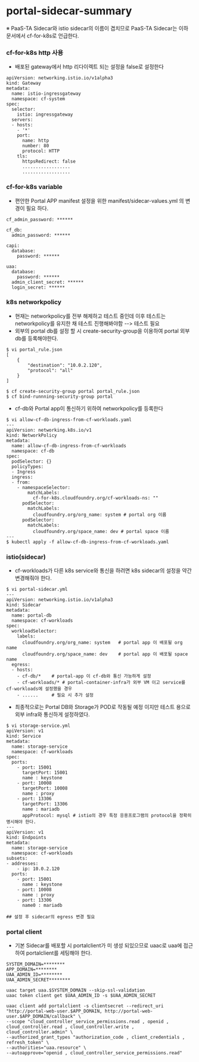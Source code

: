 # portal-sidecar-summary
※ PaaS-TA Sidecar와 istio sidecar의 이름이 겹치므로 PaaS-TA Sidecar는 이하 문서에서 cf-for-k8s로 언급한다.

### cf-for-k8s http 사용
- 배포된 gateway에서 http 리다이렉트 되는 설정을 false로 설정한다
```
apiVersion: networking.istio.io/v1alpha3
kind: Gateway
metadata:
  name: istio-ingressgateway
  namespace: cf-system
spec:
  selector:
    istio: ingressgateway
  servers:
  - hosts:
    - '*'
    port:
      name: http
      number: 80
      protocol: HTTP
    tls:
      httpsRedirect: false
      ..................
      ..................
```


### cf-for-k8s variable
- 편안한 Portal APP manifest 설정을 위한 manifest/sidecar-values.yml 의 변경이 필요 하다.
```
cf_admin_password: ******

cf_db:
  admin_password: ******
  
capi:
  database:
    password: ******
    
uaa:
  database:
    password: ******
  admin_client_secret: ******
  login_secret: ******

```

### k8s networkpolicy
- 현재는 networkpolicy를 전부 해제하고 테스트 중인데 이후 테스트는 networkpolicy를 유지한 채 테스트 진행해봐야함 --> 테스트 필요
- 외부의 portal db를 설정 할 시 create-security-group을 이용하여 portal 외부 db를 등록해야한다.
```
$ vi portal_rule.json
[
    {
        "destination": "10.0.2.120",
        "protocol": "all"
    }
]

$ cf create-security-group portal portal_rule.json
$ cf bind-runnning-security-group portal
```

- cf-db와 Portal app이 통신하기 위하여 networkpolicy를 등록한다
```
$ vi allow-cf-db-ingress-from-cf-workloads.yaml
---
apiVersion: networking.k8s.io/v1
kind: NetworkPolicy
metadata:
  name: allow-cf-db-ingress-from-cf-workloads
  namespace: cf-db
spec:
  podSelector: {}
  policyTypes:
  - Ingress
  ingress:
  - from:
    - namespaceSelector:
        matchLabels:
          cf-for-k8s.cloudfoundry.org/cf-workloads-ns: ""
      podSelector:
        matchLabels:
          cloudfoundry.org/org_name: system # portal org 이름
      podSelector:
        matchLabels:
          cloudfoundry.org/space_name: dev # portal space 이름
---
$ kubectl apply -f allow-cf-db-ingress-from-cf-workloads.yaml
```


### istio(sidecar)
- cf-workloads가 다른 k8s service와 통신을 하려면 k8s sidecar의 설정을 약간 변경해줘야 한다.
```
$ vi portal-sidecar.yml
---
apiVersion: networking.istio.io/v1alpha3
kind: Sidecar
metadata:
  name: portal-db
  namespace: cf-workloads
spec:
  workloadSelector:
    labels:
      cloudfoundry.org/org_name: system   # portal app 이 배포될 org name 
      cloudfoundry.org/space_name: dev    # portal app 이 배포될 space name
  egress:
  - hosts:
    - cf-db/*    # portal-app 이 cf-db와 통신 가능하게 설정
    - cf-workloads/* # portal-container-infra가 외부 VM 이고 service를 cf-workloads에 설정했을 경우
    - ......     # 필요 시 추가 설정
```

- 최종적으로는 Portal DB와 Storage가 POD로 작동될 예정 이지만 테스트 용으로 외부 infra와 통신하게 설정하였다.
```
$ vi storage-service.yml
apiVersion: v1
kind: Service
metadata:
  name: storage-service
  namespace: cf-workloads
spec:
  ports:
    - port: 15001
      targetPort: 15001
      name : keystone
    - port: 10008
      targetPort: 10008
      name : proxy
    - port: 13306
      targetPort: 13306
      name : mariadb
      appProtocol: mysql # istio의 경우 특정 응용프로그램의 protocol을 정확히 명시해야 한다.
---
apiVersion: v1
kind: Endpoints
metadata:
  name: storage-service
  namespace: cf-workloads
subsets:
- addresses:
    - ip: 10.0.2.120
  ports:
    - port: 15001
      name : keystone
    - port: 10008
      name : proxy
    - port: 13306
      name0 : mariadb
      
## 설정 후 sidecar의 egress 변경 필요
```



### portal client
- 기본 Sidecar를 배포할 시 portalclient가 미 생성 되있으므로 uaac로 uaa에 접근하여 portalclient를 세팅해야 한다.

```
SYSTEM_DOMAIN=********
APP_DOMAIN=********
UAA_ADMIN_ID=********
UAA_ADMIN_SECRET********

uaac target uaa.$SYSTEM_DOMAIN --skip-ssl-validation
uaac token client get $UAA_ADMIN_ID -s $UAA_ADMIN_SECRET

uaac client add portalclient -s clientsecret --redirect_uri "http://portal-web-user.$APP_DOMAIN, http://portal-web-user.$APP_DOMAIN/callback" \
--scope "cloud_controller_service_permissions.read , openid , cloud_controller.read , cloud_controller.write , cloud_controller.admin" \
--authorized_grant_types "authorization_code , client_credentials , refresh_token" \
--authorities="uaa.resource" \
--autoapprove="openid , cloud_controller_service_permissions.read"
```
